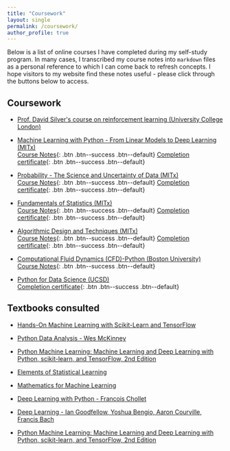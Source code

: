 ```yaml
---
title: "Coursework"
layout: single
permalink: /coursework/
author_profile: true
---
```


Below is a list of online courses I have completed during my self-study program. In many cases, I transcribed my course notes into `markdown` files as a personal reference to which I can come back to refresh concepts. I hope visitors to my website find these notes useful - please click through the buttons below to access. 

## Coursework

* [Prof. David Silver's course on reinforcement learning (University College London)](http://www0.cs.ucl.ac.uk/staff/d.silver/web/Teaching.html)

* [Machine Learning with Python - From Linear Models to Deep Learning (MITx)](https://courses.edx.org/courses/course-v1:MITx+6.86x+1T2019/course/)
  <br> [Course Notes](/coursenotes/machinelearning/){: .btn .btn--success .btn--default} [Completion certificate](https://courses.edx.org/certificates/38b75e63fdbd462cb46f87bef387e3b7){: .btn .btn--success .btn--default}

* [Probability - The Science and Uncertainty of Data (MITx)](https://courses.edx.org/courses/course-v1:MITx+6.431x+3T2018/course/)
  <br>[Course Notes](/coursenotes/probability/){: .btn .btn--success .btn--default} [Completion certificate](https://courses.edx.org/certificates/2b73f28fdbb8483f99b7bf992768aad7){: .btn .btn--success .btn--default}

* [Fundamentals of Statistics (MITx)](https://courses.edx.org/courses/course-v1:MITx+18.6501x+3T2018/course/)
  <br>[Course Notes](/coursenotes/statistics/){: .btn .btn--success .btn--default} [Completion certificate](https://courses.edx.org/certificates/16b3eb442c9c458b9d2781fa4c4c3a5f){: .btn .btn--success .btn--default}

* [Algorithmic Design and Techniques (MITx)](https://courses.edx.org/courses/course-v1:UCSanDiegoX+ALGS200x+2T2017/course/)
  <br>[Course Notes](/coursenotes/algorithms/){: .btn .btn--success .btn--default} [Completion certificate](https://courses.edx.org/certificates/7b10d0489b9f44b3b6ebb4c4d45eaddd){: .btn .btn--success .btn--default}

* [Computational Fluid Dynamics (CFD)-Python (Boston University)](http://lorenabarba.com/blog/cfd-python-12-steps-to-navier-stokes/) 
  <br>[Course Notes](/coursenotes/CFDpython){: .btn .btn--success .btn--default}

* [Python for Data Science (UCSD)](https://www.edx.org/course/python-data-science-uc-san-diegox-dse200x) 
  <br>[Completion certificate](https://courses.edx.org/certificates/fef05b87cb70483895c0f00e93846942){: .btn .btn--success .btn--default}

## Textbooks consulted

* [Hands-On Machine Learning with Scikit-Learn and TensorFlow](https://www.amazon.com/Hands-Machine-Learning-Scikit-Learn-TensorFlow/dp/1491962291)

* [Python Data Analysis - Wes McKinney](https://www.amazon.com/Python-Data-Analysis-Wrangling-IPython/dp/1491957662/ref=sr_1_1?s=books&ie=UTF8&qid=1541974192&sr=1-1&keywords=python+mckinney)

* [Python Machine Learning: Machine Learning and Deep Learning with Python, scikit-learn, and TensorFlow, 2nd Edition](https://www.amazon.com/Python-Machine-Learning-scikit-learn-TensorFlow/dp/1787125939/ref=dp_ob_title_bk)

* [Elements of Statistical Learning](https://web.stanford.edu/%7Ehastie/Papers/ESLII.pdf)

* [Mathematics for Machine Learning](https://mml-book.github.io/)

* [Deep Learning with Python - Francois Chollet](https://www.amazon.com/Deep-Learning-Python-Francois-Chollet/dp/1617294438/ref=sr_1_3?s=books&ie=UTF8&qid=1541974063&sr=1-3&keywords=deep+learning+with+python+chollet)

* [Deep Learning - Ian Goodfellow, Yoshua Bengio, Aaron Courville, Francis Bach](https://www.amazon.com/Deep-Learning-Adaptive-Computation-Machine/dp/0262035618/ref=sr_1_3?s=books&ie=UTF8&qid=1541974095&sr=1-3&keywords=deep+learning+goodfellow)

* [Python Machine Learning: Machine Learning and Deep Learning with Python, scikit-learn, and TensorFlow, 2nd Edition](https://www.amazon.com/Python-Machine-Learning-scikit-learn-TensorFlow/dp/1787125939/ref=dp_ob_title_bk)
